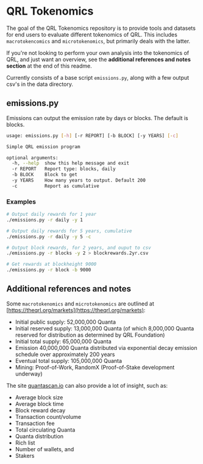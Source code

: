 # QRL Tokenomics 

The goal of the QRL Tokenomics repository is to provide tools and datasets for end users to evaluate different tokenomics of QRL. This includes `macrotokencomics` and `microtokenomics`, but primarily deals with the latter.

If you're not looking to perform your own analysis into the tokenomics of QRL, and just want an overview, see the **additional references and notes section** at the end of this readme.

Currently consists of a base script `emissions.py`, along with a few output csv's in the data directory.

## emissions.py

Emissions can output the emission rate by days or blocks. The default is blocks.

```bash
usage: emissions.py [-h] [-r REPORT] [-b BLOCK] [-y YEARS] [-c]

Simple QRL emission program

optional arguments:
  -h, --help  show this help message and exit
  -r REPORT   Report type: blocks, daily
  -b BLOCK    Block to get
  -y YEARS    How many years to output. Default 200
  -c          Report as cumulative
```

### Examples

```bash
# Output daily rewards for 1 year
./emissions.py -r daily -y 1

# Output daily rewards for 5 years, cumulative
./emissions.py -r daily -y 5 -c

# Output block rewards, for 2 years, and ouput to csv
./emissions.py -r blocks -y 2 > blockrewards.2yr.csv

# Get rewards at blockheight 9000
./emissions.py -r block -b 9000
```

## Additional references and notes

Some `macrotokenomics` and `microtokenomics` are outlined at [https://theqrl.org/markets](https://theqrl.org/markets):

- Initial public supply: 52,000,000 Quanta
- Initial reserved supply: 13,000,000 Quanta (of which 8,000,000 Quanta reserved for distribution as determined by QRL Foundation)
- Initial total supply: 65,000,000 Quanta
- Emission 40,000,000 Quanta distributed via exponential decay emission schedule over approximately 200 years
- Eventual total supply: 105,000,000 Quanta
- Mining: Proof-of-Work, RandomX (Proof-of-Stake development underway)

The site [quantascan.io](https://quantascan.io) can also provide a lot of insight, such as:

- Average block size
- Average block time
- Block reward decay
- Transaction count/volume
- Transaction fee
- Total circulating Quanta
- Quanta distribution
- Rich list
- Number of wallets, and
- Stakers
